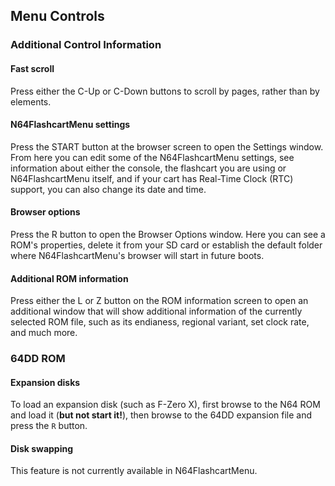 ## Menu Controls

### Additional Control Information

#### Fast scroll
Press either the C-Up or C-Down buttons to scroll by pages, rather than by elements.

#### N64FlashcartMenu settings
Press the START button at the browser screen to open the Settings window. From here you can edit some of the N64FlashcartMenu settings, 
see information about either the console, the flashcart you are using or N64FlashcartMenu itself, and if your cart has Real-Time Clock (RTC) support, 
you can also change its date and time.

#### Browser options
Press the R button to open the Browser Options window. Here you can see a ROM's properties, delete it from your SD card or establish the default folder 
where N64FlashcartMenu's browser will start in future boots.

#### Additional ROM information
Press either the L or Z button on the ROM information screen to open an additional window that will show additional information of the currently 
selected ROM file, such as its endianess, regional variant, set clock rate, and much more.

### 64DD ROM

#### Expansion disks
To load an expansion disk (such as F-Zero X), first browse to the N64 ROM and load it (**but not start it!**), then browse to the 64DD expansion file and press the `R` button.

#### Disk swapping
This feature is not currently available in N64FlashcartMenu.
